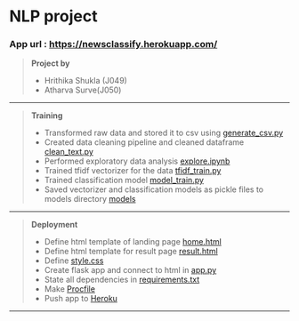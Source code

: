 # NLP project
### App url : https://newsclassify.herokuapp.com/ 

>**Project by**
> - Hrithika Shukla (J049)
> - Atharva Surve(J050)


---

>  **Training**  
> - Transformed raw data and stored it to csv using [generate_csv.py](https://github.com/amsurve/news-article-classifier/blob/master/generate_csv.py)
> - Created data cleaning pipeline and cleaned dataframe [clean_text.py](https://github.com/amsurve/news-article-classifier/blob/master/clean_text.py)
> - Performed exploratory data analysis  [explore.ipynb](https://github.com/amsurve/news-article-classifier/blob/master/explore.ipynb)
> - Trained tfidf vectorizer for the  data [tfidf_train.py](https://github.com/amsurve/news-article-classifier/blob/master/tfidf_train.py)
> - Trained classification model [model_train.py](https://github.com/amsurve/news-article-classifier/blob/master/model_train.py) 
> - Saved vectorizer and classification  models as pickle files to models directory [models](https://github.com/amsurve/news-article-classifier/tree/master/models)

---
>  **Deployment**  
> - Define html template of landing page [home.html](https://github.com/amsurve/news-article-classifier/blob/master/templates/home.html)
> - Define html template for result page [result.html](https://github.com/amsurve/news-article-classifier/blob/master/templates/result.html)
> - Define [style.css](https://github.com/amsurve/news-article-classifier/blob/master/static/style.css)
> - Create flask app and connect to html in [app.py](https://github.com/amsurve/news-article-classifier/blob/master/app.py)
> - State all dependencies in [requirements.txt](https://github.com/amsurve/news-article-classifier/blob/master/requirements.txt)
> - Make [Procfile](https://github.com/amsurve/news-article-classifier/blob/master/Procfile)
> - Push app to [Heroku](https://www.heroku.com/)

---
